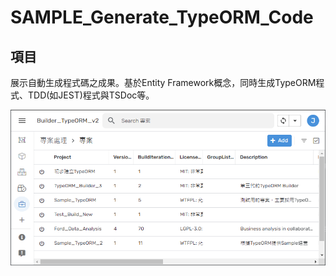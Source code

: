 # SAMPLE_Generate_TypeORM_Code

## 項目

展示自動生成程式碼之成果。基於Entity Framework概念，同時生成TypeORM程式、TDD(如JEST)程式與TSDoc等。

![Demo](./docs/demo.png)
